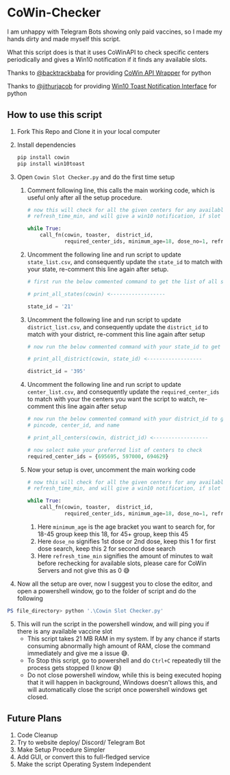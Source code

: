 # CoWin-Checker

I am unhappy with Telegram Bots showing only paid vaccines, so I made my hands dirty and made myself this script.

What this script does is that it uses CoWinAPI to check specific centers periodically and gives a Win10 notification if it finds any available slots.

Thanks to [@backtrackbaba](https://github.com/backtrackbaba) for providing [CoWin API Wrapper](https://github.com/backtrackbaba/cowin) for python

Thanks to [@jithurjacob](https://github.com/jithurjacob) for providing [Win10 Toast Notification Interface](https://github.com/jithurjacob/Windows-10-Toast-Notifications) for python

## How to use this script

1.  Fork This Repo and Clone it in your local computer
2.  Install dependencies
    ```powershell
    pip install cowin
    pip install win10toast
    ```
3.  Open `Cowin Slot Checker.py` and do the first time setup

    1. Comment following line, this calls the main working code, which is useful only after all the setup procedure.

        ```python
        # now this will check for all the given centers for any available vaccine slot every
        # refresh_time_min, and will give a win10 notification, if slot found

        while True:                                                                    #<------------------
            call_fn(cowin, toaster,  district_id,                                      #<------------------
                    required_center_ids, minimum_age=18, dose_no=1, refresh_time_min=1)#<------------------

        ```

    2. Uncomment the following line and run script to update `state_list.csv`, and consequently update the `state_id` to match with your state, re-comment this line again after setup.

        ```python
        # first run the below commented command to get the list of all states and their id's

        # print_all_states(cowin) <------------------

        state_id = '21'
        ```

    3. Uncomment the following line and run script to update `district_list.csv`, and consequently update the `district_id` to match with your district, re-comment this line again after setup

        ```python
        # now run the below commented command with your state_id to get all district and their district_ids

        # print_all_district(cowin, state_id) <------------------

        district_id = '395'
        ```

    4. Uncomment the following line and run script to update `center_list.csv`, and consequently update the `required_center_ids` to match with your the centers you want the script to watch, re-comment this line again after setup

        ```python
        # now run the below commented command with your district_id to get all the center's
        # pincode, center_id, and name

        # print_all_centers(cowin, district_id) <------------------

        # now select make your preferred list of centers to check
        required_center_ids = {695695, 597000, 694629}
        ```

    5. Now your setup is over, uncomment the main working code

        ```python
        # now this will check for all the given centers for any available vaccine slot every
        # refresh_time_min, and will give a win10 notification, if slot found

        while True:
            call_fn(cowin, toaster,  district_id,
                    required_center_ids, minimum_age=18, dose_no=1, refresh_time_min=1)

        ```

        1. Here `minimum_age` is the age bracket you want to search for, for 18-45 group keep this 18, for 45+ group, keep this 45
        2. Here `dose_no` signifies 1st dose or 2nd dose, keep this 1 for first dose search, keep this 2 for second dose search
        3. Here `refresh_time_min` signifies the amount of minutes to wait before rechecking for available slots, please care for CoWin Servers and not give this as 0 😅

4.  Now all the setup are over, now I suggest you to close the editor, and open a powershell window, go to the folder of script and do the following

```powershell
PS file_directory> python '.\Cowin Slot Checker.py'
```

5.  This will run the script in the powershell window, and will ping you if there is any available vaccine slot
    -   This script takes 21 MB RAM in my system. If by any chance if starts consuming abnormally high amount of RAM, close the command immediately and give me a issue 😅.
    -   To Stop this script, go to powershell and do `Ctrl+C` repeatedly till the process gets stopped (I know 😅)
    -   Do not close powershell window, while this is being executed hoping that it will happen in background, Windows doesn't allows this, and will automatically close the script once powershell windows get closed.

## Future Plans
1. Code Cleanup
2. Try to website deploy/ Discord/ Telegram Bot
3. Make Setup Procedure Simpler
4. Add GUI, or convert this to full-fledged service
5. Make the script Operating System Independent
